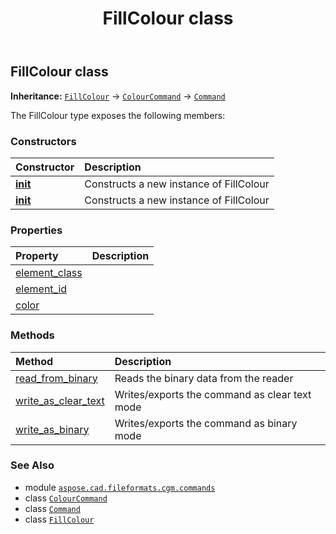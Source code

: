 ﻿---
title: FillColour class
second_title: Aspose.CAD for Python via .NET API References
description: 
type: docs
weight: 820
url: /python-net/aspose.cad.fileformats.cgm.commands/fillcolour/
is_root: false
---

## FillColour class



**Inheritance:** [`FillColour`](/cad/python-net/aspose.cad.fileformats.cgm.commands/fillcolour) → 
[`ColourCommand`](/cad/python-net/aspose.cad.fileformats.cgm.commands/colourcommand) → 
[`Command`](/cad/python-net/aspose.cad.fileformats.cgm.commands/command)



The FillColour type exposes the following members:

### Constructors
| Constructor | Description |
| :- | :- |
| [__init__](/cad/python-net/aspose.cad.fileformats.cgm.commands/fillcolour/__init__/#aspose.cad.fileformats.cgm.CgmFile) | Constructs a new instance of FillColour |
| [__init__](/cad/python-net/aspose.cad.fileformats.cgm.commands/fillcolour/__init__/#aspose.cad.fileformats.cgm.CgmFile-aspose.cad.fileformats.cgm.classes.CgmColor) | Constructs a new instance of FillColour |


### Properties
| Property | Description |
| :- | :- |
| [element_class](/cad/python-net/aspose.cad.fileformats.cgm.commands/fillcolour/element_class) |  |
| [element_id](/cad/python-net/aspose.cad.fileformats.cgm.commands/fillcolour/element_id) |  |
| [color](/cad/python-net/aspose.cad.fileformats.cgm.commands/fillcolour/color) |  |


### Methods
| Method | Description |
| :- | :- |
| [read_from_binary](/cad/python-net/aspose.cad.fileformats.cgm.commands/fillcolour/read_from_binary/#aspose.cad.fileformats.cgm.IBinaryReader) | Reads the binary data from the reader |
| [write_as_clear_text](/cad/python-net/aspose.cad.fileformats.cgm.commands/fillcolour/write_as_clear_text/#aspose.cad.fileformats.cgm.IClearTextWriter) | Writes/exports the command as clear text mode |
| [write_as_binary](/cad/python-net/aspose.cad.fileformats.cgm.commands/fillcolour/write_as_binary/#aspose.cad.fileformats.cgm.IBinaryWriter) | Writes/exports the command as binary mode |



### See Also
* module [`aspose.cad.fileformats.cgm.commands`](..)
* class [`ColourCommand`](/cad/python-net/aspose.cad.fileformats.cgm.commands/colourcommand)
* class [`Command`](/cad/python-net/aspose.cad.fileformats.cgm.commands/command)
* class [`FillColour`](/cad/python-net/aspose.cad.fileformats.cgm.commands/fillcolour)

